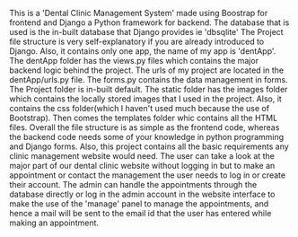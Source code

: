 This is a 'Dental Clinic Management System' made using Boostrap for frontend and Django a Python framework for backend. The database that is used is the in-built database that Django provides ie 'dbsqlite'
The Project file structure is very self-explanatory if you are already introduced to Django. Also, it contains only one app, the name of my app is 'dentApp'.
The dentApp folder has the views.py files which contains the major backend logic behind the project. The urls of my project are located in the dentApp/urls.py file. The forms.py contains the data management in forms.
The Project folder is in-built default.
The static folder has the images folder which contains the locally stored images that I used in the project. Also, it contains the css folder(which I haven't used much because the use of Bootstrap).
Then comes the templates folder whic contains all the HTML files.
Overall the file structure is as simple as the frontend code, whereas the backend code needs some of your knowledge in python programming and Django forms.
Also, this project contains all the basic requirements any clinic management website would need.
The user can take a look at the major part of our dental clinic website without logging in but to make an appointment or contact the management the user needs to log in or create their account.
The admin can handle the appointments through the database directly or log in the admin account in the website interface to make the use of the 'manage' panel to manage the appointments, and hence a mail will be sent to the email id that the user has entered while making an appointment.
